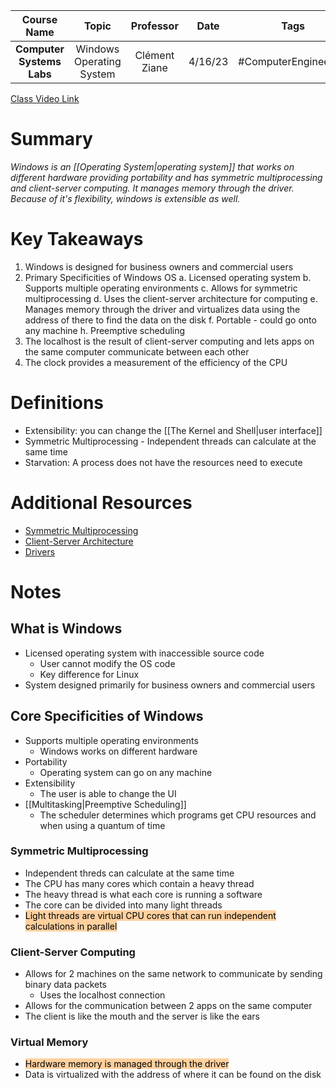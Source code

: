 |        Course Name        |          Topic           |   Professor   |  Date   |         Tags         |
| :-----------------------: | :----------------------: | :-----------: | :-----: | :------------------: |
| **Computer Systems Labs** | Windows Operating System | Clément Ziane | 4/16/23 | #ComputerEngineering |

[Class Video Link](https://learn.dsti.institute/mod/url/view.php?id=12734)

# Summary
*Windows is an [[Operating System|operating system]] that works on different hardware providing portability and has symmetric multiprocessing and client-server computing. It manages memory through the driver. Because of it's flexibility, windows is extensible as well.*

# Key Takeaways
1. Windows is designed for business owners and commercial users
2. Primary Specificities of Windows OS
	a. Licensed operating system
	b. Supports multiple operating environments
	c. Allows for symmetric multiprocessing
	d. Uses the client-server architecture for computing
	e. Manages memory through the driver and virtualizes data using the address of there to find the data on the disk
	f. Portable - could go onto any machine
	h. Preemptive scheduling
3. The localhost is the result of client-server computing and lets apps on the same computer communicate between each other
4. The clock provides a measurement of the efficiency of the CPU

# Definitions
- Extensibility: you can change the [[The Kernel and Shell|user interface]]
- Symmetric Multiprocessing - Independent threads can calculate at the same time
- Starvation: A process does not have the resources need to execute

# Additional Resources
- [Symmetric Multiprocessing](https://www.techtarget.com/searchdatacenter/definition/SMP#:~:text=SMP%20(symmetric%20multiprocessing)%20is%20computer,charge%20of%20all%20the%20processors.)
- [Client-Server Architecture](https://www.interviewbit.com/blog/client-server-architecture/)
- [Drivers](https://learn.microsoft.com/en-us/windows-hardware/drivers/gettingstarted/what-is-a-driver-)

# Notes
## What is Windows
- Licensed operating system with inaccessible source code
	- User cannot modify the OS code
	- Key difference for Linux
- System designed primarily for business owners and commercial users

## Core Specificities of Windows
- Supports multiple operating environments
	- Windows works on different hardware
- Portability
	- Operating system can go on any machine
- Extensibility
	- The user is able to change the UI
- [[Multitasking|Preemptive Scheduling]]
	- The scheduler determines which programs get CPU resources and when using a quantum of time

### Symmetric Multiprocessing
- Independent threds can calculate at the same time
- The CPU has many cores which contain a heavy thread
- The heavy thread is what each core is running a software
- The core can be divided into many light threads
- <mark style="background: #FFB86CA6;">Light threads are virtual CPU cores that can run independent calculations in parallel</mark>

### Client-Server Computing
- Allows for 2 machines on the same network to communicate by sending binary data packets
	- Uses the localhost connection
- Allows for the communication between 2 apps on the same computer
- The client is like the mouth and the server is like the ears

### Virtual Memory
- <mark style="background: #FFB86CA6;">Hardware memory is managed through the driver</mark>
- Data is virtualized with the address of where it can be found on the disk
